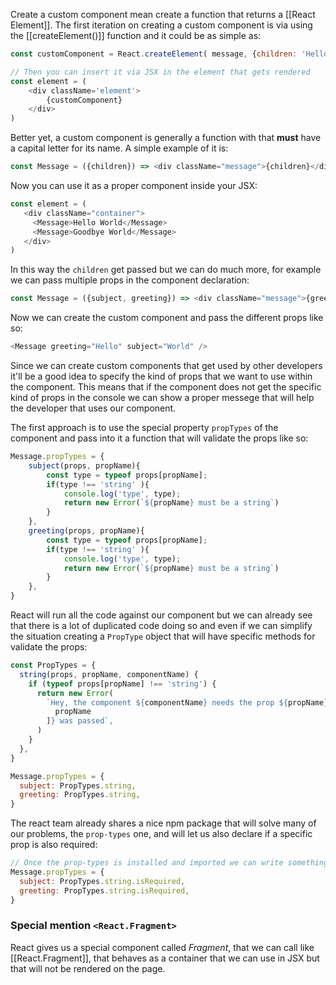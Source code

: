Create a custom component mean create a function that returns a [[React Element]]. The first iteration on creating a custom component is via using the [[createElement()]] function and it could be as simple as:
```js
const customComponent = React.createElement( message, {children: 'Hello World'})

// Then you can insert it via JSX in the element that gets rendered
const element = (
	<div className='element'>
		{customComponent}
	</div>
)
```

Better yet, a custom component is generally a function with that **must** have a capital letter for its name. A simple example of it is:
```js
const Message = ({children}) => <div className="message">{children}</div>;
```
Now you can use it as a proper component inside your JSX:
```js
const element = (
   <div className="container">
     <Message>Hello World</Message>
     <Message>Goodbye World</Message>
   </div>
)
```
In this way the `children` get passed but we can do much more, for example we can pass multiple props in the component declaration:
```js
const Message = ({subject, greeting}) => <div className="message">{greeting}, {subject}</div>;
```
Now we can create the custom component and pass the different props like so:
```js
<Message greeting="Hello" subject="World" /> 
```
Since we can create custom components that get used by other developers it'll be a good idea to specify the kind of props that we want to use within the component. This means that if the component does not get the specific kind of props in the console we can show a proper messege that will help the developer that uses our component.

The first approach is to use the special property `propTypes` of the component and pass into it a function that will validate the props like so:
```js
Message.propTypes = {
	subject(props, propName){
		const type = typeof props[propName];
		if(type !== 'string' ){
			console.log('type', type);
			return new Error(`${propName} must be a string`)
		}
	},
	greeting(props, propName){
		const type = typeof props[propName];
		if(type !== 'string' ){
			console.log('type', type);
			return new Error(`${propName} must be a string`)
		}
	},
}
```
React will run all the code against our component but we can already see that there is a lot of duplicated code doing so and even if we can simplify the situation creating a `PropType` object that will have specific methods for validate the props:
```js
const PropTypes = {
  string(props, propName, componentName) {
	if (typeof props[propName] !== 'string') {
	  return new Error(
		`Hey, the component ${componentName} needs the prop ${propName} to be a string, but a ${typeof props[
		  propName
		]} was passed`,
	  )
	}
  },
}

Message.propTypes = {
  subject: PropTypes.string,
  greeting: PropTypes.string,
}
```
The react team already shares a nice npm package that will solve many of our problems, the `prop-types` one, and will let us also declare if a specific prop is also required:
```js
// Once the prop-types is installed and imported we can write something like
Message.propTypes = {
  subject: PropTypes.string.isRequired,
  greeting: PropTypes.string.isRequired,
}
```
### Special mention `<React.Fragment>`
React gives us a special component called *Fragment*, that we can call like [[React.Fragment]], that behaves as a container that we can use in JSX but that will not be rendered on the page.